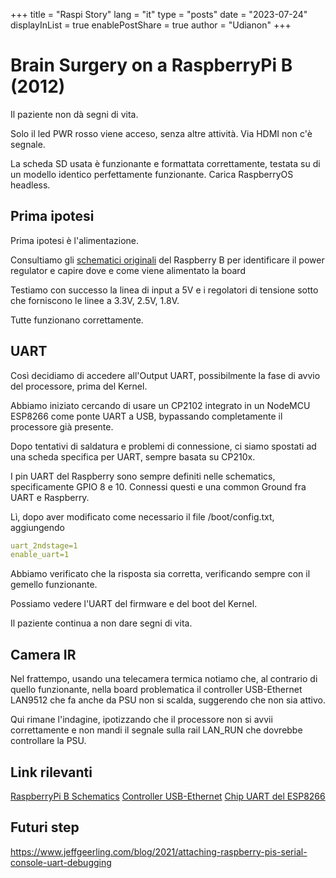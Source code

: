 +++
title = "Raspi Story"
lang = "it"
type = "posts"
date = "2023-07-24"
displayInList = true
enablePostShare = true
author = "Udianon"
+++

# Brain Surgery on a RaspberryPi B (2012)
Il paziente non dà segni di vita.

Solo il led PWR rosso viene acceso, senza altre attività. Via HDMI non c'è segnale.

La scheda SD usata è funzionante e formattata correttamente, testata su di un modello identico perfettamente funzionante. Carica RaspberryOS headless.

## Prima ipotesi
Prima ipotesi è l'alimentazione.

Consultiamo gli [schematici originali](https://www.raspberrypi.com/app/uploads/2012/04/Raspberry-Pi-Schematics-R1.0.pdf) del Raspberry B per identificare il power regulator e capire dove e come viene alimentato la board

Testiamo con successo la linea di input a 5V e i regolatori di tensione sotto che forniscono le linee a 3.3V, 2.5V, 1.8V. 

Tutte funzionano correttamente.

## UART

Così decidiamo di accedere all'Output UART, possibilmente la fase di avvio del processore, prima del Kernel.

Abbiamo iniziato cercando di usare un CP2102 integrato in un NodeMCU ESP8266 come ponte UART a USB, bypassando completamente il processore già presente.

Dopo tentativi di saldatura e problemi di connessione, ci siamo spostati ad una scheda specifica per UART, sempre basata su CP210x.

I pin UART del Raspberry sono sempre definiti nelle schematics, specificamente GPIO 8 e 10.
Connessi questi e una common Ground fra UART e Raspberry.

Lì, dopo aver modificato come necessario il file /boot/config.txt, aggiungendo 
```yaml
uart_2ndstage=1
enable_uart=1
```

Abbiamo verificato che la risposta sia corretta, verificando sempre con il gemello funzionante. 

Possiamo vedere  l'UART del firmware e del boot del Kernel.

Il paziente continua a non dare segni di vita.

## Camera IR

Nel frattempo, usando una telecamera termica notiamo che, al contrario di quello funzionante, nella board problematica il controller USB-Ethernet LAN9512 che fa anche da PSU non si scalda, suggerendo che non sia attivo.

Qui rimane l'indagine, ipotizzando che il processore non si avvii correttamente e non mandi il segnale sulla rail LAN_RUN che dovrebbe controllare la PSU. 


## Link rilevanti
[RaspberryPi B Schematics](https://www.raspberrypi.com/app/uploads/2012/04/Raspberry-Pi-Schematics-R1.0.pdf)
[Controller USB-Ethernet](https://ww1.microchip.com/downloads/en/DeviceDoc/00002304A.pdf)
[Chip UART del ESP8266](https://www.silabs.com/documents/public/data-sheets/CP2102-9.pdf)

## Futuri step
https://www.jeffgeerling.com/blog/2021/attaching-raspberry-pis-serial-console-uart-debugging